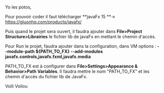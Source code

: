 Yo les potos, 

Pour pouvoir coder il faut télécharger **javaFx 15 **-> https://gluonhq.com/products/javafx/

Puis quand le projet sera ouvert, il faudra ajouter dans **File>Project Structure>Librairies** le fichier lib de javaFx en mettant le chemin d'accès.

Pour Run le projet, faudra ajouter dans la configuration, dans VM options : **--module-path ${PATH_TO_FX} --add-modules javafx.controls,javafx.fxml,javafx.media**

PATH_TO_FX est à configurer dans **File>Settings>Appearance & Behavior>Path Variables**. Il faudra mettre le nom "PATH_TO_FX" et les chemin d'accès du fichier lib de JavaFx.

Voili Voilou